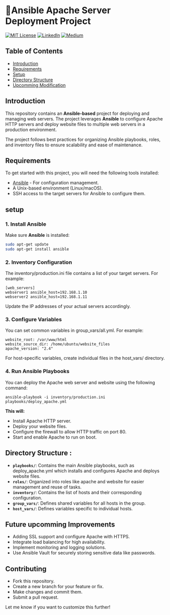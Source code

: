 # 🍁Ansible Apache Server Deployment Project



[![MIT License](https://img.shields.io/badge/License-MIT-green.svg)](https://choosealicense.com/licenses/mit/)
        [![LinkedIn](https://img.shields.io/badge/LinkedIn-Profile-blue)](https://www.linkedin.com/in/nikhil--chaudhari/)
        [![Medium](https://img.shields.io/badge/Medium-Writeups-black)](https://medium.com/@nikhil-c)



## Table of Contents

- [Introduction](#introduction)
- [Requirements](#Requirements )
- [Setup](#setup)
- [Directory Structure](#Directory-Structure-:)
- [Upcomming Modification](#Future-upcomming-Improvements)


## Introduction

This repository contains an **Ansible-based** project for deploying and managing web servers. The project leverages **Ansible** to configure Apache HTTP servers and deploy website files to multiple web servers in a production environment.

The project follows best practices for organizing Ansible playbooks, roles, and inventory files to ensure scalability and ease of maintenance.


## Requirements
 To get started with this project, you will need the following tools installed:
- [Ansible](https://www.ansible.com/) - For configuration management.
- A Unix-based environment (Linux/macOS).
- SSH access to the target servers for Ansible to configure them.

## setup
### 1. Install Ansible
Make sure **Ansible** is installed:
```bash
sudo apt-get update
sudo apt-get install ansible
```
### 2. Inventory Configuration
The inventory/production.ini file contains a list of your target servers. For example:
```
[web_servers]
webserver1 ansible_host=192.168.1.10
webserver2 ansible_host=192.168.1.11
```
Update the IP addresses of your actual servers accordingly.

### 3. Configure Variables
You can set common variables in group_vars/all.yml. For example:
```
website_root: /var/www/html
website_source_dir: /home/ubuntu/website_files
apache_version: "2.4"
```
For host-specific variables, create individual files in the host_vars/ directory.

### 4. Run Ansible Playbooks
You can deploy the Apache web server and website using the following command:
```
ansible-playbook -i inventory/production.ini playbooks/deploy_apache.yml

```
**This will:**

* Install Apache HTTP server.
* Deploy your website files.
* Configure the firewall to allow HTTP traffic on port 80.
* Start and enable Apache to run on boot.

## Directory Structure :
* **`playbooks/`**: Contains the main Ansible playbooks, such as deploy_apache.yml which installs and configures Apache and deploys website files.
* **`roles/`**: Organized into roles like apache and website for easier management and reuse of tasks.
* **`inventory/`**: Contains the list of hosts and their corresponding configuration.
* **`group_vars/`**: Defines shared variables for all hosts in the group.
* **`host_vars/`**: Defines variables specific to individual hosts.


## Future upcomming Improvements
* Adding SSL support and configure Apache with HTTPS.
* Integrate load balancing for high availability.
* Implement monitoring and logging solutions.
* Use Ansible Vault for securely storing sensitive data like passwords.


## Contributing
* Fork this repository.
* Create a new branch for your feature or fix.
* Make changes and commit them.
* Submit a pull request.

Let me know if you want to customize this further!
